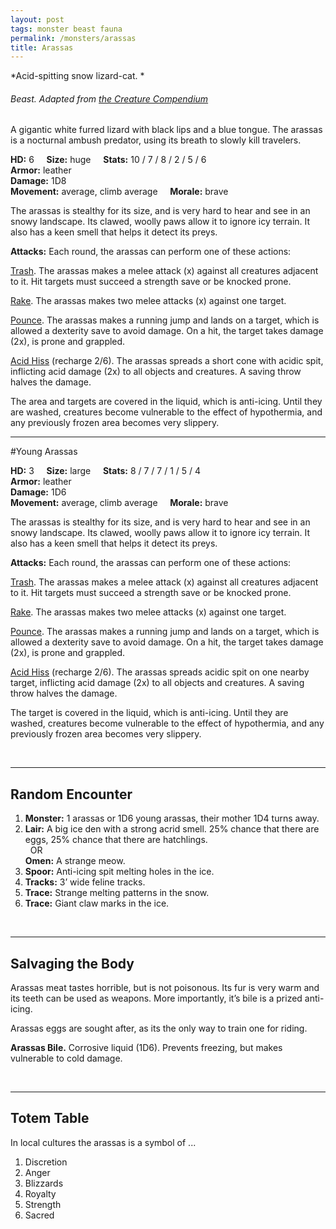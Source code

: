 ```yaml
---
layout: post
tags: monster beast fauna
permalink: /monsters/arassas
title: Arassas
---
```


*Acid-spitting snow lizard-cat. *

###### Beast. Adapted from [the Creature Compendium](https://www.drivethrurpg.com/product/147588/CC1-Creature-Compendium)

A gigantic white furred lizard with black lips and a blue tongue. The arassas is a nocturnal ambush predator, using its breath to slowly kill travelers.

**HD:** 6  &nbsp; &nbsp;  **Size:** huge &nbsp; &nbsp; **Stats:** 10 / 7 / 8 / 2 / 5 / 6 <br>
**Armor:** leather <br>
**Damage:** 1D8 <br>
**Movement:** average, climb average &nbsp; &nbsp; **Morale:** brave <br>

The arassas is stealthy for its size, and is very hard to hear and see in an snowy landscape. Its clawed, woolly paws allow it to ignore icy terrain. It also has a keen smell that helps it detect its preys.

**Attacks:** Each round, the arassas can perform one of these actions:

<ins>Trash</ins>. The arassas makes a melee attack (x) against all creatures adjacent to it. Hit targets must succeed a strength save or be knocked prone.

<ins>Rake</ins>. The arassas makes two melee attacks (x) against one target.

<ins>Pounce</ins>. The arassas makes a running jump and lands on a target, which is allowed a dexterity save to avoid damage. On a hit, the target takes damage (2x), is prone and grappled.

<ins>Acid Hiss</ins> (recharge 2/6). The arassas spreads a short cone with acidic spit, inflicting acid damage (2x) to all objects and creatures. A saving throw halves the damage. 

The area and targets are covered in the liquid, which is anti-icing. Until they are washed, creatures become vulnerable to the effect of hypothermia, and any previously frozen area becomes very slippery.

---

#Young Arassas

**HD:** 3  &nbsp; &nbsp;  **Size:** large &nbsp; &nbsp; **Stats:** 8 / 7 / 7 / 1 / 5 / 4 <br>
**Armor:** leather <br>
**Damage:** 1D6 <br>
**Movement:** average, climb average &nbsp; &nbsp; **Morale:** brave <br>

The arassas is stealthy for its size, and is very hard to hear and see in an snowy landscape. Its clawed, woolly paws allow it to ignore icy terrain. It also has a keen smell that helps it detect its preys.

**Attacks:** Each round, the arassas can perform one of these actions:

<ins>Trash</ins>. The arassas makes a melee attack (x) against all creatures adjacent to it. Hit targets must succeed a strength save or be knocked prone.

<ins>Rake</ins>. The arassas makes two melee attacks (x) against one target.

<ins>Pounce</ins>. The arassas makes a running jump and lands on a target, which is allowed a dexterity save to avoid damage. On a hit, the target takes damage (2x), is prone and grappled.

<ins>Acid Hiss</ins> (recharge 2/6). The arassas spreads acidic spit on one nearby target, inflicting acid damage (2x) to all objects and creatures. A saving throw halves the damage. 

The target is covered in the liquid, which is anti-icing. Until they are washed, creatures become vulnerable to the effect of hypothermia, and any previously frozen area becomes very slippery.

<br>

---

## Random Encounter

1. **Monster:** 1 arassas or 1D6 young arassas, their mother 1D4 turns away.
1. **Lair:** A big ice den with a strong acrid smell. 25% chance that there are eggs, 25% chance that there are hatchlings. <br>	&nbsp; OR <br>	**Omen:** A strange meow.
1. **Spoor:** Anti-icing spit melting holes in the ice.
1. **Tracks:**  3’ wide feline tracks.
1. **Trace:** Strange melting patterns in the snow. 
1. **Trace:** Giant claw marks in the ice.

<br>

---

## Salvaging the Body

Arassas meat tastes horrible, but is not poisonous. Its fur is very warm and its teeth can be used as weapons. More importantly, it’s bile is a prized anti-icing.

Arassas eggs are sought after, as its the only way to train one for riding.

<span class="alchemy">**Arassas Bile.** Corrosive liquid (1D6). Prevents freezing, but makes vulnerable to cold damage.</span>

<br>

---

## Totem Table

In local cultures the arassas is a symbol of ...

1. Discretion
1. Anger
1. Blizzards
1. Royalty
1. Strength
1. Sacred 






